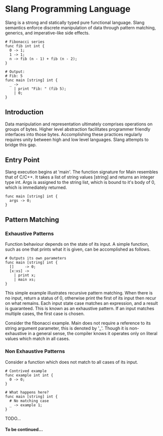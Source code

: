 # Slang Programming Language
Slang is a strong and statically typed pure functional language. Slang semantics enforce discrete manipulation of data through pattern matching, generics, and imperative-like side effects. 
```
# Fibonacci series
func fib int int {
  0 -> 1;
  1 -> 1;
  n -> fib (n - 1) + fib (n - 2);
}

# Output: 
# Fib: 5
func main [string] int {
  _ ->
    | print "Fib: " (fib 5);
    | 0;
}
```
## Introduction
Data manipulation and representation ultimately comprises operations on groups of bytes. Higher level abstraction facilitates programmer friendly interfaces into those bytes. Accomplishing these practices regularly requires unity between high and low level languages. Slang attempts to bridge this gap.

## Entry Point
Slang execution begins at 'main'. The function signature for Main resembles that of C/C++. It takes a list of string values [string] and returns an integer type int. Args is assigned to the string list, which is bound to it's body of 0, which is immediately returned.
```
func main [string] int {
  args -> 0;
}
```

## Pattern Matching
### Exhaustive Patterns
Function behaviour depends on the state of its input. A simple function, such as one that prints what it is given, can be accomplished as follows.
```
# Outputs its own parameters
func main [string] int {
  []     -> 0;
  [x:xs] -> 
    | print x;
    | main xs;
}
```
This simple example illustrates recursive pattern matching. When there is no input, return a status of 0, otherwise print the first of its input then recur on what remains. Each input state case matches an expression, and a result is guaranteed. This is known as an exhaustive pattern. If an input matches multiple cases, the first case is chosen.

Consider the fibonacci example. Main does not require a reference to its string argument parameter, this is denoted by '_'. Though it is non-exhaustive in a general sense, the compiler knows it operates only on literal values which match in all cases. 

### Non Exhaustive Patterns
Consider a function which does not match to all cases of its input.
```
# Contrived example
func example int int {
  0 -> 0;
}

# What happens here?
func main [string] int {
  # No matching case
  _ -> example 1;
}
```
TODO...

#### To be continued...